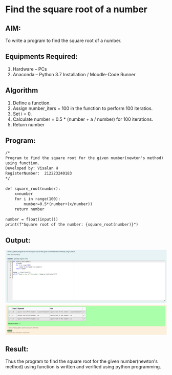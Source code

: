 # Find the square root of a number

## AIM:
To write a program to find the square root of a number.

## Equipments Required:
1. Hardware – PCs
2. Anaconda – Python 3.7 Installation / Moodle-Code Runner

## Algorithm
1. Define a function.
2. Assign number_iters = 100 in the function to perform 100 iteratios.
3. Set i = 0.
4. Calculate  number = 0.5 * (number + a / number) for 100 iterations.
5. Return number

## Program:
```
/*
Program to find the square root for the given number(newton's method) using function.
Developed by: Visalan H
RegisterNumber:  212223240183
*/

def square_root(number):
    x=number
    for i in range(100):
        number=0.5*(number+(x/number))
    return number

number = float(input())
print(f"Square root of the number: {square_root(number)}")
```
## Output:
![alt text](image.png)

## Result:
Thus the program to find the square root for the given number(newton's method) using function is written and verified using python programming.
